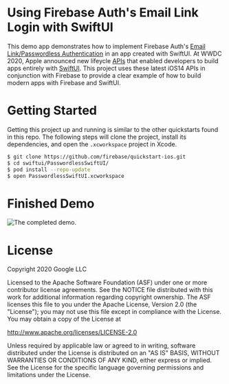# Using Firebase Auth's Email Link Login with SwiftUI
This demo app demonstrates how to implement Firebase Auth's 
[Email Link/Passwordless Authentication](https://firebase.google.com/docs/auth/ios/email-link-auth) 
in an app created with SwiftUI. At WWDC 2020, Apple announced
new lifeycle [APIs](https://developer.apple.com/documentation/swiftui/app) 
that enabled developers to build apps entirely with 
[SwiftUI](https://developer.apple.com/xcode/swiftui/). This project uses these 
latest iOS14 APIs in conjunction with Firebase to provide a clear 
example of how to build modern apps with Firebase and SwiftUI.

# Getting Started
Getting this project up and running is similar to the other quickstarts 
found in this repo. The following steps will clone the project, 
install its dependencies, and open the `.xcworkspace` project in Xcode.
```bash
$ git clone https://github.com/firebase/quickstart-ios.git
$ cd swiftui/PasswordlessSwiftUI/
$ pod install --repo-update
$ open PasswordlessSwiftUI.xcworkspace
```

# Finished Demo
![The completed demo.](./media/login_flow.gif)

# License
  
Copyright 2020 Google LLC

Licensed to the Apache Software Foundation (ASF) under one or more contributor
license agreements.  See the NOTICE file distributed with this work for
additional information regarding copyright ownership.  The ASF licenses this
file to you under the Apache License, Version 2.0 (the "License"); you may not
use this file except in compliance with the License.  You may obtain a copy of
the License at
  
http://www.apache.org/licenses/LICENSE-2.0
  
Unless required by applicable law or agreed to in writing, software
distributed under the License is distributed on an "AS IS" BASIS, WITHOUT
WARRANTIES OR CONDITIONS OF ANY KIND, either express or implied.  See the
License for the specific language governing permissions and limitations under
the License.
